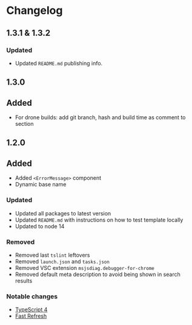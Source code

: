# Changelog

## 1.3.1 & 1.3.2

### Updated
- Updated `README.md` publishing info.

## 1.3.0

## Added

- For drone builds: add git branch, hash and build time as comment to <head> section

## 1.2.0

## Added

- Added `<ErrorMessage>` component
- Dynamic base name

### Updated

- Updated all packages to latest version
- Updated `README.md` with instructions on how to test template locally
- Updated to node 14

### Removed

- Removed last `tslint` leftovers
- Removed `launch.json` and `tasks.json`
- Removed VSC extension `msjsdiag.debugger-for-chrome`
- Removed default meta description to avoid being shown in search results

### Notable changes

- [TypeScript 4](https://devblogs.microsoft.com/typescript/announcing-typescript-4-0/)
- [Fast Refresh](https://github.com/facebook/create-react-app/blob/master/CHANGELOG.md#400-2020-10-23)
